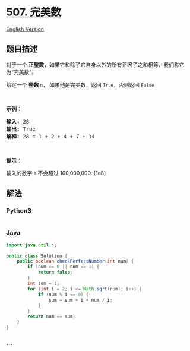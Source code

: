 # [507. 完美数](https://leetcode-cn.com/problems/perfect-number)

[English Version](/solution/0500-0599/0507.Perfect%20Number/README_EN.md)

## 题目描述

<!-- 这里写题目描述 -->
<p>对于一个&nbsp;<strong>正整数</strong>，如果它和除了它自身以外的所有正因子之和相等，我们称它为&ldquo;完美数&rdquo;。</p>

<p>给定一个&nbsp;<strong>整数&nbsp;</strong><code>n</code>，&nbsp;如果他是完美数，返回&nbsp;<code>True</code>，否则返回&nbsp;<code>False</code></p>

<p>&nbsp;</p>

<p><strong>示例：</strong></p>

<pre><strong>输入:</strong> 28
<strong>输出:</strong> True
<strong>解释:</strong> 28 = 1 + 2 + 4 + 7 + 14
</pre>

<p>&nbsp;</p>

<p><strong>提示：</strong></p>

<p>输入的数字&nbsp;<strong><code>n</code></strong> 不会超过 100,000,000. (1e8)</p>

## 解法

<!-- 这里可写通用的实现逻辑 -->

<!-- tabs:start -->

### **Python3**

<!-- 这里可写当前语言的特殊实现逻辑 -->

```python

```

### **Java**

<!-- 这里可写当前语言的特殊实现逻辑 -->

```java
import java.util.*;

public class Solution {
    public boolean checkPerfectNumber(int num) {
        if (num == 0 || num == 1) {
            return false;
        }
        int sum = 1;
        for (int i = 2; i <= Math.sqrt(num); i++) {
            if (num % i == 0) {
                sum = sum + i + num / i;
            }
        }
        return num == sum;
    }
}
```

### **...**

```

```

<!-- tabs:end -->
